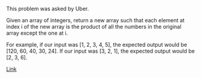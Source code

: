 This problem was asked by Uber.

Given an array of integers, return a new array such that each element at index i of the new array is the product of all the numbers in the original array except the one at i.

For example, if our input was [1, 2, 3, 4, 5], the expected output would be [120, 60, 40, 30, 24]. If our input was [3, 2, 1], the expected output would be [2, 3, 6].

[Link](https://tech-cookbook.com/2018/11/06/daily-coding-problem-2-given-an-array-of-integers-return-a-new-array-such-that-each-element-at-index-i-of-the-new-array-is-the-product-of-all-the-numbers-in-the-original-array-except-the-one-at-i/)
